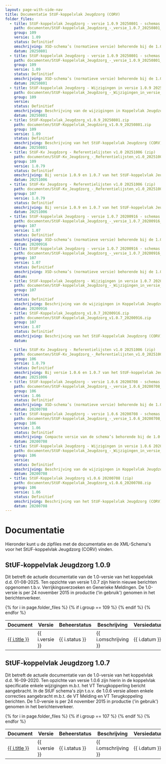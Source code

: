 ```yaml
---
layout: page-with-side-nav
title: Documentatie StUF-koppelvlak Jeugdzorg (CORV)
folder_files:
  - title: StUF-koppelvlak Jeugdzorg - versie 1.0.9 20250801 - schemas (normatieve versie) (zip)
    path: documenten/StUF-koppelvlak_Jeugdzorg_-_versie_1.0.7_20250801_-_schemas_(normatieve_versie).zip
    group: 109
    versie: 1.09
    status: Definitief
    omschrijving: XSD-schema’s (normatieve versie) behorende bij de 1.0.9-versie van het StUF-koppelvlak Jeugdzorg.
    datum: 20250801
  - title: StUF-koppelvlak Jeugdzorg - versie 1.0.9 20250801 - schemas (resolved) (zip)
    path: documenten/StUF-koppelvlak_Jeugdzorg_-_versie_1.0.9_20250801_-_schemas_(resolved).zip
    group: 109
    versie: 1.09
    status: Definitief
    omschrijving: XSD-schema’s (normatieve versie) behorende bij de 1.0.9-versie van het StUF-koppelvlak Jeugdzorg.
    datum: 20250801
  - title: StUF-koppelvlak Jeugdzorg - Wijzigingen in versie 1.0.9 20250801.xls (zip)
    path: documenten/StUF-koppelvlak_Jeugdzorg_-_Wijzigingen_in_versie_1.0.9_20250801.zip
    group: 109
    versie: 
    status: Definitief
    omschrijving: Beschrijving van de wijzigingen in Koppelvlak Jeugdzorg versie 1.0.9 t.o.v. versie 1.0.7.
    datum: 20250801
  - title: StUF-Koppelvlak_Jeugdzorg_v1.0.9_20250801.zip
    path: documenten/StUF-Koppelvlak_Jeugdzorg_v1.0.9_20250801.zip
    group: 109
    versie: 1.09
    status: Definitief
    omschrijving: Beschrijving van het StUF-koppelvlak Jeugdzorg (CORV) versie 1.0.9 in twee varianten, de officiële versie en een exemplaar met gemarkeerde wijzigingen t.o.v. versie 1.0.7.
    datum: 20250801
  - title: StUF-Kv Jeugdzorg - Referentielijsten v1.0 20251006 (zip)
    path: documenten/StUF-Kv_Jeugdzorg_-_Referentielijsten_v1.0_20251006.zip
    group: 109
    versie: 1.0.79
    status: Definitief
    omschrijving: Bij versie 1.0.9 en 1.0.7 van het StUF-koppelvlak Jeugdzorg behorende referentielijstwaarden met waarden van jeugdzorgrollen en instanties per 1-11-2025. De uiterste verwerkingsdatum van wijzigingen voor de november-release 2025 is 24 oktober 2025.
    datum: 20251006
  - title: StUF-Kv Jeugdzorg - Referentielijsten v1.0 20251006 (zip)
    path: documenten/StUF-Kv_Jeugdzorg_-_Referentielijsten_v1.0_20251006.zip
    group: 107
    versie: 1.0.79
    status: Definitief
    omschrijving: Bij versie 1.0.9 en 1.0.7 van het StUF-koppelvlak Jeugdzorg behorende referentielijstwaarden met waarden van jeugdzorgrollen en instanties per 1-11-2025. De uiterste verwerkingsdatum van wijzigingen voor de november-release 2025 is 24 oktober 2025.
    datum: 20251006
  - title: StUF-koppelvlak Jeugdzorg - versie 1.0.7 20200916 - schemas (normatieve versie) (zip)
    path: documenten/StUF-koppelvlak_Jeugdzorg_-_versie_1.0.7_20200916_-_schemas_(normatieve_versie).zip
    group: 107
    versie: 1.07
    status: Definitief
    omschrijving: XSD-schema’s (normatieve versie) behorende bij de 1.0.7-versie van het StUF-koppelvlak Jeugdzorg.
    datum: 20200916
  - title: StUF-koppelvlak Jeugdzorg - versie 1.0.7 20200916 - schemas (resolved) (zip)
    path: documenten/StUF-koppelvlak_Jeugdzorg_-_versie_1.0.7_20200916_-_schemas_(resolved).zip
    group: 107
    versie: 1.07
    status: Definitief
    omschrijving: XSD-schema’s (normatieve versie) behorende bij de 1.0.7-versie van het StUF-koppelvlak Jeugdzorg.
    datum: 
  - title: StUF-koppelvlak Jeugdzorg - Wijzigingen in versie 1.0.7 20200916.xls (zip)
    path: documenten/StUF-koppelvlak_Jeugdzorg_-_Wijzigingen_in_versie_1.0.7_20200916.zip
    group: 107
    versie: 
    status: Definitief
    omschrijving: Beschrijving van de wijzigingen in Koppelvlak Jeugdzorg versie 1.0.7 t.o.v. versie 1.0.6.
    datum: 20200916
  - title: StUF-Koppelvlak_Jeugdzorg_v1.0.7_20200916.zip
    path: documenten/StUF-Koppelvlak_Jeugdzorg_v1.0.7_20200916.zip
    group: 107
    versie: 1.07
    status: Definitief
    omschrijving: Beschrijving van het StUF-koppelvlak Jeugdzorg (CORV) versie 1.0.7 in twee varianten, de officiële versie en een exemplaar met gemarkeerde wijzigingen t.o.v. versie 1.0.6.
    datum: 

  - title: StUF-Kv Jeugdzorg - Referentielijsten v1.0 20251006 (zip)
    path: documenten/StUF-Kv_Jeugdzorg_-_Referentielijsten_v1.0_20251006.zip
    group: 106
    versie: 1.0.79
    status: Definitief
    omschrijving: Bij versie 1.0.6 en 1.0.7 van het StUF-koppelvlak Jeugdzorg behorende referentielijstwaarden met waarden van jeugdzorgrollen en instanties per 1-11-2025. De uiterste verwerkingsdatum van wijzigingen voor de november-release 2025 is 24 oktober 2025.
    datum: 20251006
  - title: StUF-koppelvlak Jeugdzorg - versie 1.0.6 20200708 - schemas (normatieve versie) (zip)
    path: documenten/StUF-koppelvlak_Jeugdzorg_-_versie_1.0.6_20200708_-_schemas_(normatieve_versie).zip
    group: 106
    versie: 1.06
    status: Definitief
    omschrijving: XSD-schema’s (normatieve versie) behorende bij de 1.0.6-versie van het StUF-koppelvlak Jeugdzorg.
    datum: 20200708
  - title: StUF-koppelvlak Jeugdzorg - versie 1.0.6 20200708 - schemas (resolved) (zip)
    path: documenten/StUF-koppelvlak_Jeugdzorg_-_versie_1.0.6_20200708_-_schemas_(resolved).zip
    group: 106
    versie: 1.06
    status: Definitief
    omschrijving: Compacte versie van de schema’s behorende bij de 1.0.6-versie van het StUF-koppelvlak Jeugdzorg. Hierin zijn de “restrictions” en alle ongebruikte XSD-definities (bijv. GML) verwijderd.
    datum: 20200708
  - title: StUF-koppelvlak Jeugdzorg - Wijzigingen in versie 1.0.6 20200708.xls (zip)
    path: documenten/StUF-koppelvlak_Jeugdzorg_-_Wijzigingen_in_versie_1.0.6_20200708.zip
    group: 106
    versie: 
    status: Definitief
    omschrijving: Beschrijving van de wijzigingen in Koppelvlak Jeugdzorg versie 1.0.6 t.o.v. versie 1.0.5.
    datum: 20200708
  - title: StUF-Koppelvlak Jeugdzorg v1.0.6 20200708 (zip)
    path: documenten/StUF-Koppelvlak_Jeugdzorg_v1.0.6_20200708.zip
    group: 106
    versie: 1.06
    status: Definitief
    omschrijving: Beschrijving van het StUF-koppelvlak Jeugdzorg (CORV) versie 1.0.6 in twee varianten, de officiële versie en een exemplaar met gemarkeerde wijzigingen t.o.v. versie 1.0.5.
    datum: 20200708
---
```

# Documentatie

Hieronder kunt u de zipfiles met de documentatie en de XML-Schema's voor
het StUF-koppelvlak Jeugdzorg (CORV) vinden.

## StUF-koppelvlak Jeugdzorg 1.0.9

Dit betreft de actuele documentatie van de 1.0-versie van het koppelvlak
d.d. 01-08-2025. Ten opzichte van versie 1.0.7 zijn hierin nieuwe berichten opgenomen t.b.v. Verrijkingsverzoeken en 
Generieke Meldingen. De 1.0-versie is per 24 november 2015 in productie ('in gebruik') genomen in het berichtenverkeer.

<table>
	<thead>
		<tr>
			<th>Document</th><th>Versie</th><th>Beheerstatus</th><th>Beschrijving</th><th>Versiedatum</th>
		</tr>
	</thead>
	<tbody>
		{% for i in page.folder_files %}
			{% if i.group == 109 %} 
				<tr>
					<td>
					  <a href="{{ i.path | base_url }}">
						{{ i.title }}
					  </a>
					</td>
					<td>{{ i.versie }}</td>
					<td>{{ i.status }}</td>
					<td>{{ i.omschrijving }}</td>
					<td>{{ i.datum }}</td>
				</tr>
			{% endif %} 
		{% endfor %}
	</tbody>
</table>

## StUF-koppelvlak Jeugdzorg 1.0.7

Dit betreft de actuele documentatie van de 1.0-versie van het koppelvlak
d.d. 16-09-2020. Ten opzichte van versie 1.0.6 zijn hierin in de
koppelvlak specificatie enkele wijzigingen m.b.t. het VT Terugkopperling
bericht aangebracht. In de StUF schema's zijn t.o.v. de 1.0.6 versie
alleen enkele correcties aangebracht m.b.t. de VT Melding en VT
Terugkoppeling berichten. De 1.0-versie is per 24 november 2015 in
productie ('in gebruik') genomen in het berichtenverkeer.

<table>
	<thead>
		<tr>
			<th>Document</th><th>Versie</th><th>Beheerstatus</th><th>Beschrijving</th><th>Versiedatum</th>
		</tr>
	</thead>
	<tbody>
		{% for i in page.folder_files %}
			{% if i.group == 107 %} 
				<tr>
					<td>
					  <a href="{{ i.path | base_url }}">
						{{ i.title }}
					  </a>
					</td>
					<td>{{ i.versie }}</td>
					<td>{{ i.status }}</td>
					<td>{{ i.omschrijving }}</td>
					<td>{{ i.datum }}</td>
				</tr>
			{% endif %} 
		{% endfor %}
	</tbody>
</table>

<!-- ## StUF-koppelvlak Jeugdzorg 1.0.6

Dit betreft de actuele documentatie van de 1.0-versie van het koppelvlak
d.d. 10-07-2020. Ten opzichte van versie 1.0.5 zijn hierin alleen in het
VT Terugkoppeling bericht enkele wijzigingen aangebracht. De 1.0-versie
is per 24 november 2015 in productie ('in gebruik') genomen in het
berichtenverkeer.

<table>
	<thead>
		<tr>
			<th>Document</th><th>Versie</th><th>Beheerstatus</th><th>Beschrijving</th><th>Versiedatum</th>
		</tr>
	</thead>
	<tbody>
		{% for i in page.folder_files %}
			{% if i.group == 106 %} 
				<tr>
					<td>
					  <a href="{{ i.path | base_url }}">
						{{ i.title }}
					  </a>
					</td>
					<td>{{ i.versie }}</td>
					<td>{{ i.status }}</td>
					<td>{{ i.omschrijving }}</td>
					<td>{{ i.datum }}</td>
				</tr>
			{% endif %} 
		{% endfor %}
	</tbody>
</table>
-->
